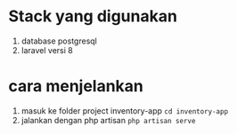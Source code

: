 # Stack yang digunakan
1. database postgresql
2. laravel versi 8

# cara menjelankan
1. masuk ke folder project inventory-app `cd inventory-app`
2. jalankan dengan php artisan `php artisan serve`
